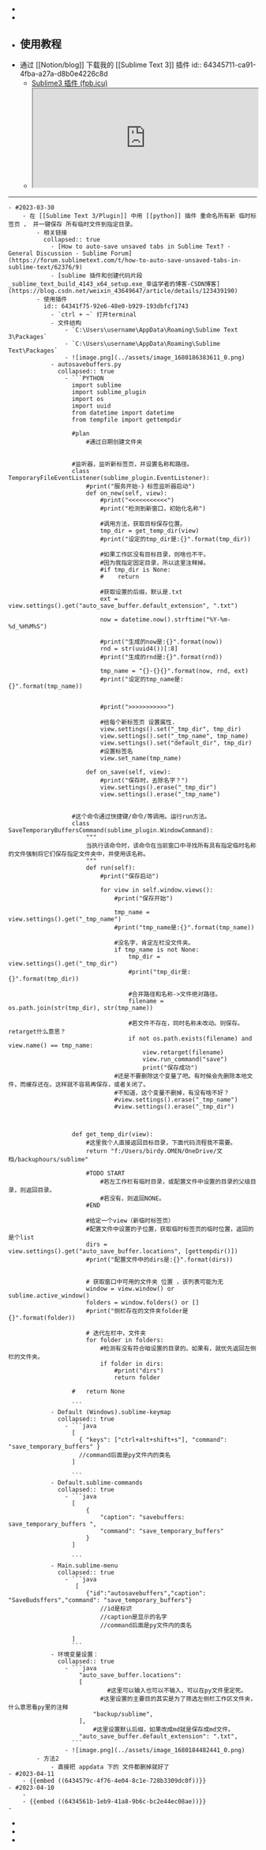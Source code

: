 -
-
- 使用教程
	-
- 通过 [[Notion/blog]] 下载我的 [[Sublime Text 3]] 插件
  id:: 64345711-ca91-4fba-a27a-d8b0e4226c8d
	- [Sublime3 插件 (fpb.icu)](https://blog.fpb.icu/RovKXqaF0Szb13)
	- <iframe src="https://blog.fpb.icu/Sublime3-df48d34142734137bcea8239bf6fb5c8" style="width: 100%; height: 200px"></iframe>
- --
	- #2023-03-30
		- 在 [[Sublime Text 3/Plugin]] 中用 [[python]] 插件 重命名所有新 临时标签页 ， 并一键保存 所有临时文件到指定目录。
			- 相关链接
			  collapsed:: true
				- [How to auto-save unsaved tabs in Sublime Text? - General Discussion - Sublime Forum](https://forum.sublimetext.com/t/how-to-auto-save-unsaved-tabs-in-sublime-text/62376/9)
				- [sublime 插件和创建代码片段_sublime_text_build_4143_x64_setup.exe_幸运学者的博客-CSDN博客](https://blog.csdn.net/weixin_43649647/article/details/123439190)
			- 使用插件
			  id:: 64341f75-92e6-48e0-b929-193dbfcf1743
				- `ctrl + ~` 打开terminal
				- 文件结构
					- `C:\Users\username\AppData\Roaming\Sublime Text 3\Packages`
					- `C:\Users\username\AppData\Roaming\Sublime Text\Packages`
					- ![image.png](../assets/image_1680186383611_0.png)
				- autosavebuffers.py
				  collapsed:: true
					- ```PYTHON
					  import sublime
					  import sublime_plugin
					  import os
					  import uuid
					  from datetime import datetime
					  from tempfile import gettempdir
					  
					  #plan
					      #通过日期创建文件夹
					  
					  
					  #监听器，监听新标签页，并设置名称和路径。
					  class TemporaryFileEventListener(sublime_plugin.EventListener):
					      #print("服务开始-》标签监听器启动")
					      def on_new(self, view):
					          #print("<<<<<<<<<<<")
					          #print("检测到新窗口，初始化名称")
					  
					          #调用方法，获取目标保存位置。
					          tmp_dir = get_temp_dir(view)
					          #print("设定的tmp_dir是:{}".format(tmp_dir))
					  
					          #如果工作区没有目标目录，则啥也不干。
					          #因为我指定固定目录，所以这里注释掉。
					          #if tmp_dir is None:
					          #    return
					  
					          #获取设置的后缀，默认是.txt
					          ext = view.settings().get("auto_save_buffer.default_extension", ".txt")
					  
					          now = datetime.now().strftime("%Y-%m-%d_%H%M%S")
					  
					          #print("生成的now是:{}".format(now))
					          rnd = str(uuid4())[:8]
					          #print("生成的rnd是:{}".format(rnd))
					  
					          tmp_name = "{}-{}{}".format(now, rnd, ext)
					          #print("设定的tmp_name是:{}".format(tmp_name))
					  
					  
					          #print(">>>>>>>>>>>")
					  
					          #给每个新标签页 设置属性.
					          view.settings().set("_tmp_dir", tmp_dir)
					          view.settings().set("_tmp_name", tmp_name)
					          view.settings().set("default_dir", tmp_dir)
					          #设置标签名
					          view.set_name(tmp_name)
					  
					      def on_save(self, view):
					          #print("保存时，去除名字？")
					          view.settings().erase("_tmp_dir")
					          view.settings().erase("_tmp_name")
					  
					  
					  #这个命令通过快捷键/命令/等调用。运行run方法。
					  class SaveTemporaryBuffersCommand(sublime_plugin.WindowCommand):
					      """
					      当执行该命令时，该命令在当前窗口中寻找所有具有指定临时名称的文件强制将它们保存指定文件夹中，并使用该名称。
					      """
					      def run(self):
					          #print("保存启动")
					  
					          for view in self.window.views():
					              #print("保存开始")
					  
					              tmp_name = view.settings().get("_tmp_name")
					              #print("tmp_name是:{}".format(tmp_name))
					              
					              #没名字，肯定左栏没文件夹。
					              if tmp_name is not None:
					                  tmp_dir = view.settings().get("_tmp_dir")
					                  #print("tmp_dir是:{}".format(tmp_dir))
					                  
					                  #合并路径和名称->文件绝对路径。
					                  filename = os.path.join(str(tmp_dir), str(tmp_name))
					  
					                  #若文件不存在，同时名称未改动。则保存。retarget什么意思？
					                  if not os.path.exists(filename) and view.name() == tmp_name:
					                      view.retarget(filename)
					                      view.run_command("save")
					                      print("保存成功")
					              #还是不要删除这个变量了吧。有时候会先删除本地文件，而缓存还在。这样就不容易再保存，或者关闭了。
					              #不知道，这个变量不删掉，有没有啥不好？
					              #view.settings().erase("_tmp_name")
					              #view.settings().erase("_tmp_dir")
					  
					  
					  
					  def get_temp_dir(view):
					      #这里我个人直接返回目标目录，下面代码流程我不需要。   
					      return "f:/Users/birdy.OMEN/OneDrive/文档/backuphours/sublime"
					  
					      #TODO START
					          #若左工作栏有临时目录，或配置文件中设置的目录的父级目录，则返回目录。
					          #若没有，则返回NONE。
					      #END
					  
					      #给定一个view（新临时标签页）
					      #配置文件中设置的子位置，获取临时标签页的临时位置，返回的是个list
					      dirs = view.settings().get("auto_save_buffer.locations", [gettempdir()])
					      #print("配置文件中的dirs是:{}".format(dirs))
					  
					  
					      # 获取窗口中可用的文件夹 位置 ，该列表可能为无
					      window = view.window() or sublime.active_window()
					      folders = window.folders() or []
					      #print("侧栏存在的文件夹folder是 {}".format(folder))
					  
					      # 迭代左栏中，文件夹
					      for folder in folders:
					          #检测有没有符合咱设置的目录的。如果有，就优先返回左侧栏的文件夹。
					          if folder in dirs:
					              #print("dirs")
					              return folder
					  
					  #   return None
					  
					  ```
				- Default (Windows).sublime-keymap
				  collapsed:: true
					- ```java
					  [
					  	{ "keys": ["ctrl+alt+shift+s"], "command": "save_temporary_buffers" }
					  	//command后面是py文件内的类名
					  ]
					  
					  ```
				- Default.sublime-commands
				  collapsed:: true
					- ```java
					  [
					      {
					          "caption": "savebuffers: save_temporary_buffers ",
					          "command": "save_temporary_buffers"
					      }
					  ]
					  
					  ```
				- Main.sublime-menu
				  collapsed:: true
					- ```java
					   [
					      {"id":"autosavebuffers","caption": "SaveBudsffers","command": "save_temporary_buffers"}
					          //id是标识
					          //caption是显示的名字
					          //command后面是py文件内的类名
					  
					  ]
					  ```
				- 环境变量设置：
				  collapsed:: true
					- ```java
					  	"auto_save_buffer.locations":
					  	[
					        	#这里可以输入也可以不输入，可以在py文件里定死。
					          #这里设置的主要目的其实是为了筛选左侧栏工作区文件夹，什么意思看py里的注释
					  	 	"backup/sublime",
					  	],
					  		#这里设置默认后缀，如果改成md就是保存成md文件。
					  	"auto_save_buffer.default_extension": ".txt",
					  ```
					- ![image.png](../assets/image_1680184482441_0.png)
			- 方法2
				- 直接把 appdata 下的 文件都删掉就好了
	- #2023-04-11
		- {{embed ((6434579c-4f76-4e04-8c1e-728b3309dc0f))}}
	- #2023-04-10
		-
		- {{embed ((6434561b-1eb9-41a8-9b6c-bc2e44ec08ae))}}
	-
-
-
-